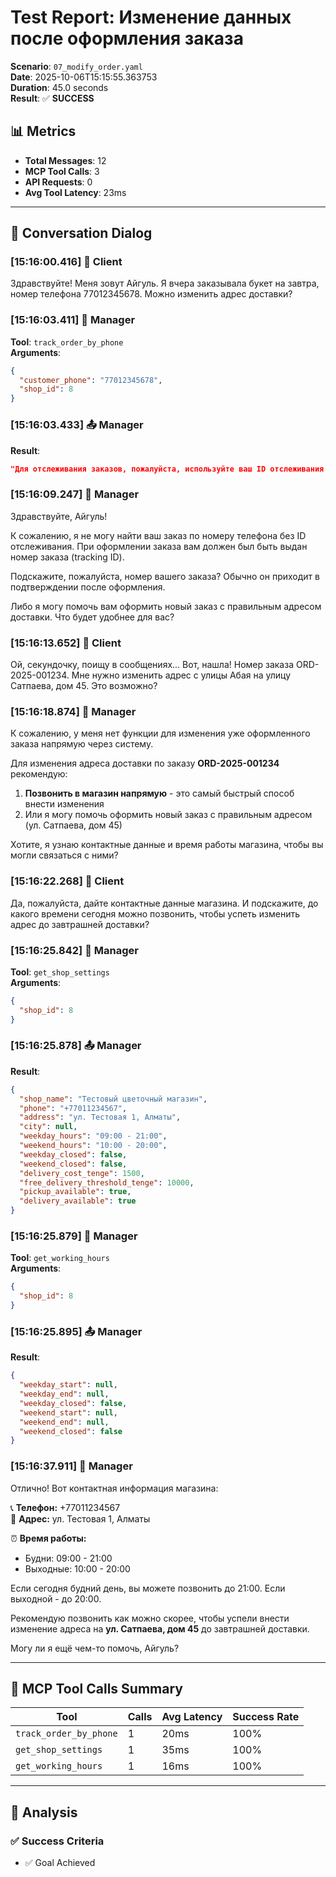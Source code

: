 # Test Report: Изменение данных после оформления заказа

**Scenario**: `07_modify_order.yaml`  
**Date**: 2025-10-06T15:15:55.363753  
**Duration**: 45.0 seconds  
**Result**: ✅ **SUCCESS**

## 📊 Metrics

- **Total Messages**: 12
- **MCP Tool Calls**: 3
- **API Requests**: 0
- **Avg Tool Latency**: 23ms

---

## 💬 Conversation Dialog

### [15:16:00.416] 👤 Client
Здравствуйте! Меня зовут Айгуль. Я вчера заказывала букет на завтра, номер телефона 77012345678. Можно изменить адрес доставки?

### [15:16:03.411] 🔧 Manager
**Tool**: `track_order_by_phone`  
**Arguments**:
```json
{
  "customer_phone": "77012345678",
  "shop_id": 8
}
```

### [15:16:03.433] 📤 Manager
**Result**:
```json
"Для отслеживания заказов, пожалуйста, используйте ваш ID отслеживания (tracking ID), который вы получили при создании заказа. Отслеживание по номеру телефона требует авторизации."
```

### [15:16:09.247] 🤖 Manager
Здравствуйте, Айгуль! 

К сожалению, я не могу найти ваш заказ по номеру телефона без ID отслеживания. При оформлении заказа вам должен был быть выдан номер заказа (tracking ID).

Подскажите, пожалуйста, номер вашего заказа? Обычно он приходит в подтверждении после оформления.

Либо я могу помочь вам оформить новый заказ с правильным адресом доставки. Что будет удобнее для вас?

### [15:16:13.652] 👤 Client
Ой, секундочку, поищу в сообщениях... Вот, нашла! Номер заказа ORD-2025-001234. Мне нужно изменить адрес с улицы Абая на улицу Сатпаева, дом 45. Это возможно?

### [15:16:18.874] 🤖 Manager
К сожалению, у меня нет функции для изменения уже оформленного заказа напрямую через систему. 

Для изменения адреса доставки по заказу **ORD-2025-001234** рекомендую:

1. **Позвонить в магазин напрямую** - это самый быстрый способ внести изменения
2. Или я могу помочь оформить новый заказ с правильным адресом (ул. Сатпаева, дом 45)

Хотите, я узнаю контактные данные и время работы магазина, чтобы вы могли связаться с ними?

### [15:16:22.268] 👤 Client
Да, пожалуйста, дайте контактные данные магазина. И подскажите, до какого времени сегодня можно позвонить, чтобы успеть изменить адрес до завтрашней доставки?

### [15:16:25.842] 🔧 Manager
**Tool**: `get_shop_settings`  
**Arguments**:
```json
{
  "shop_id": 8
}
```

### [15:16:25.878] 📤 Manager
**Result**:
```json
{
  "shop_name": "Тестовый цветочный магазин",
  "phone": "+77011234567",
  "address": "ул. Тестовая 1, Алматы",
  "city": null,
  "weekday_hours": "09:00 - 21:00",
  "weekend_hours": "10:00 - 20:00",
  "weekday_closed": false,
  "weekend_closed": false,
  "delivery_cost_tenge": 1500,
  "free_delivery_threshold_tenge": 10000,
  "pickup_available": true,
  "delivery_available": true
}
```

### [15:16:25.879] 🔧 Manager
**Tool**: `get_working_hours`  
**Arguments**:
```json
{
  "shop_id": 8
}
```

### [15:16:25.895] 📤 Manager
**Result**:
```json
{
  "weekday_start": null,
  "weekday_end": null,
  "weekday_closed": false,
  "weekend_start": null,
  "weekend_end": null,
  "weekend_closed": false
}
```

### [15:16:37.911] 🤖 Manager
Отлично! Вот контактная информация магазина:

📞 **Телефон:** +77011234567  
📍 **Адрес:** ул. Тестовая 1, Алматы

⏰ **Время работы:**
- Будни: 09:00 - 21:00
- Выходные: 10:00 - 20:00

Если сегодня будний день, вы можете позвонить до 21:00. Если выходной - до 20:00. 

Рекомендую позвонить как можно скорее, чтобы успели внести изменение адреса на **ул. Сатпаева, дом 45** до завтрашней доставки.

Могу ли я ещё чем-то помочь, Айгуль?

---

## 🔧 MCP Tool Calls Summary

| Tool | Calls | Avg Latency | Success Rate |
|------|-------|-------------|-------------|
| `track_order_by_phone` | 1 | 20ms | 100% |
| `get_shop_settings` | 1 | 35ms | 100% |
| `get_working_hours` | 1 | 16ms | 100% |

---

## 🎯 Analysis

### ✅ Success Criteria

- ✅ Goal Achieved

